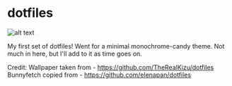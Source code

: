 # dotfiles

![alt text](https://github.com/CuteBlueRadio/dotfiles/blob/main/screenshot.png?raw=true)

My first set of dotfiles!
Went for a minimal monochrome-candy theme. Not much in here, but I'll add to it as time goes on.

Credit:
Wallpaper taken from - https://github.com/TheRealKizu/dotfiles
Bunnyfetch copied from - https://github.com/elenapan/dotfiles
